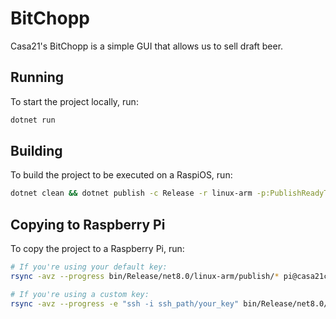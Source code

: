 # BitChopp

Casa21's BitChopp is a simple GUI that allows us to sell draft beer.

## Running

To start the project locally, run:

```bash
dotnet run
```

## Building

To build the project to be executed on a RaspiOS, run:

```bash
dotnet clean && dotnet publish -c Release -r linux-arm -p:PublishReadyToRun=true -p:PublishSingleFile=true --self-contained true -p:IncludeNativeLibrariesForSelfExtract=true
```

## Copying to Raspberry Pi

To copy the project to a Raspberry Pi, run:

```bash
# If you're using your default key:
rsync -avz --progress bin/Release/net8.0/linux-arm/publish/* pi@casa21chopp.local:/home/pi/BitChopp

# If you're using a custom key:
rsync -avz --progress -e "ssh -i ssh_path/your_key" bin/Release/net8.0/linux-arm/publish/* pi@casa21chopp.local:/home/pi/BitChopp
```